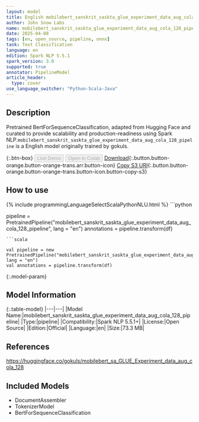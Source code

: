 ```yaml
---
layout: model
title: English mobilebert_sanskrit_saskta_glue_experiment_data_aug_cola_128_pipeline pipeline BertForSequenceClassification from gokuls
author: John Snow Labs
name: mobilebert_sanskrit_saskta_glue_experiment_data_aug_cola_128_pipeline
date: 2025-04-08
tags: [en, open_source, pipeline, onnx]
task: Text Classification
language: en
edition: Spark NLP 5.5.1
spark_version: 3.0
supported: true
annotator: PipelineModel
article_header:
  type: cover
use_language_switcher: "Python-Scala-Java"
---
```


## Description

Pretrained BertForSequenceClassification, adapted from Hugging Face and curated to provide scalability and production-readiness using Spark NLP.`mobilebert_sanskrit_saskta_glue_experiment_data_aug_cola_128_pipeline` is a English model originally trained by gokuls.

{:.btn-box}
<button class="button button-orange" disabled>Live Demo</button>
<button class="button button-orange" disabled>Open in Colab</button>
[Download](https://s3.amazonaws.com/auxdata.johnsnowlabs.com/public/models/mobilebert_sanskrit_saskta_glue_experiment_data_aug_cola_128_pipeline_en_5.5.1_3.0_1744116708995.zip){:.button.button-orange.button-orange-trans.arr.button-icon}
[Copy S3 URI](s3://auxdata.johnsnowlabs.com/public/models/mobilebert_sanskrit_saskta_glue_experiment_data_aug_cola_128_pipeline_en_5.5.1_3.0_1744116708995.zip){:.button.button-orange.button-orange-trans.button-icon.button-copy-s3}

## How to use



<div class="tabs-box" markdown="1">
{% include programmingLanguageSelectScalaPythonNLU.html %}
```python

pipeline = PretrainedPipeline("mobilebert_sanskrit_saskta_glue_experiment_data_aug_cola_128_pipeline", lang = "en")
annotations =  pipeline.transform(df)   

```
```scala

val pipeline = new PretrainedPipeline("mobilebert_sanskrit_saskta_glue_experiment_data_aug_cola_128_pipeline", lang = "en")
val annotations = pipeline.transform(df)

```
</div>

{:.model-param}
## Model Information

{:.table-model}
|---|---|
|Model Name:|mobilebert_sanskrit_saskta_glue_experiment_data_aug_cola_128_pipeline|
|Type:|pipeline|
|Compatibility:|Spark NLP 5.5.1+|
|License:|Open Source|
|Edition:|Official|
|Language:|en|
|Size:|73.3 MB|

## References

https://huggingface.co/gokuls/mobilebert_sa_GLUE_Experiment_data_aug_cola_128

## Included Models

- DocumentAssembler
- TokenizerModel
- BertForSequenceClassification